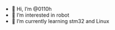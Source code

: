 - 👋 Hi, I’m @0110h
- 👀 I’m interested in robot
- 🌱 I’m currently learning stm32 and Linux

<!---
0110h/0110h is a ✨ special ✨ repository because its `README.md` (this file) appears on your GitHub profile.
You can click the Preview link to take a look at your changes.
--->
